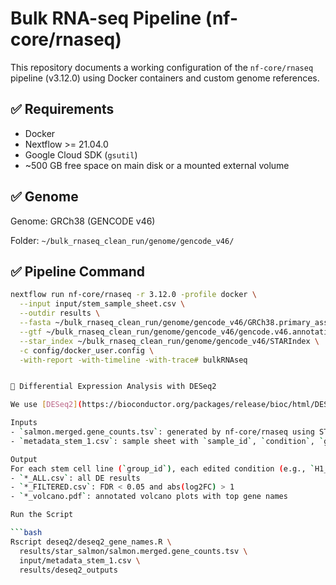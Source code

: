 # Bulk RNA-seq Pipeline (nf-core/rnaseq)

This repository documents a working configuration of the `nf-core/rnaseq` pipeline (v3.12.0) using Docker containers and custom genome references.

## ✅ Requirements
- Docker
- Nextflow >= 21.04.0
- Google Cloud SDK (`gsutil`)
- ~500 GB free space on main disk or a mounted external volume

## ✅ Genome
Genome: GRCh38 (GENCODE v46)

Folder: `~/bulk_rnaseq_clean_run/genome/gencode_v46/`

## ✅ Pipeline Command

```bash
nextflow run nf-core/rnaseq -r 3.12.0 -profile docker \
  --input input/stem_sample_sheet.csv \
  --outdir results \
  --fasta ~/bulk_rnaseq_clean_run/genome/gencode_v46/GRCh38.primary_assembly.genome.fa \
  --gtf ~/bulk_rnaseq_clean_run/genome/gencode_v46/gencode.v46.annotation.gtf \
  --star_index ~/bulk_rnaseq_clean_run/genome/gencode_v46/STARIndex \
  -c config/docker_user.config \
  -with-report -with-timeline -with-trace# bulkRNAseq


🔬 Differential Expression Analysis with DESeq2

We use [DESeq2](https://bioconductor.org/packages/release/bioc/html/DESeq2.html) for differential gene expression analysis based on the output from `nf-core/rnaseq`.

Inputs
- `salmon.merged.gene_counts.tsv`: generated by nf-core/rnaseq using STAR + Salmon
- `metadata_stem_1.csv`: sample sheet with `sample_id`, `condition`, `group_id`

Output
For each stem cell line (`group_id`), each edited condition (e.g., `H1_AAVS1`) is compared against the corresponding WT control (`H1_WT`, etc.). Results include:
- `*_ALL.csv`: all DE results
- `*_FILTERED.csv`: FDR < 0.05 and abs(log2FC) > 1
- `*_volcano.pdf`: annotated volcano plots with top gene names

Run the Script

```bash
Rscript deseq2/deseq2_gene_names.R \
  results/star_salmon/salmon.merged.gene_counts.tsv \
  input/metadata_stem_1.csv \
  results/deseq2_outputs

